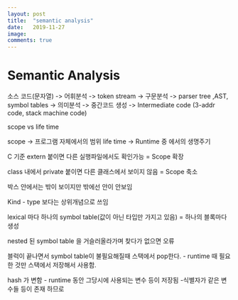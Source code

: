 ```yaml
---
layout: post
title:  "semantic analysis"
date:   2019-11-27
image:
comments: true
---
```

Semantic Analysis
================================
소스 코드(문자열) -> 어휘분석 -> token stream -> 구문분석 -> parser tree ,AST, symbol tables -> 의미분석 -> 중간코드 생성 -> Intermediate code (3-addr code, stack machine code)   

scope vs life time

scope -> 프로그램 자체에서의 범위
life time -> Runtime 중 에서의 생명주기

C 기준 extern 붙이면 다른 실행파일에서도 확인가능 = Scope 확장

class 내에서 private 붙이면 다른 클래스에서 보이지 않음 = Scope 축소

박스 안에서는 밖이 보이지만 밖에선 안이 안보임

Kind - type 보다는 상위개념으로 쓰임

lexical 마다 하나의 symbol table(값이 아닌 타입만 가지고 있음) = 하나의 블록마다 생성

nested 된 symbol table 을 거슬러올라가며 찾다가 없으면 오류  

블럭이 끝나면서 symbol table이 불필요해질때 스택에서 pop한다. - runtime 때 필요한 것만 스택에서 저장해서 사용함.

hash 가 변함 - runtime 동안 그당시에 사용되는 변수 등이 저장됨 -식별자가 같은 변수들 등이 존재 하므로 